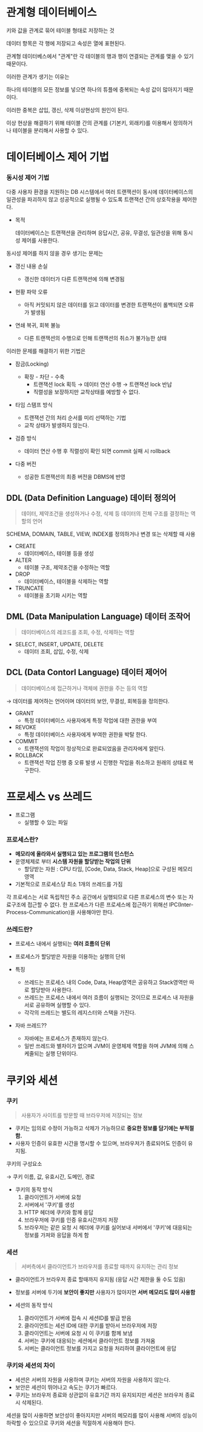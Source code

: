 # 관계형 데이터베이스

키와 값을 관계로 묶어 테이블 형태로 저장하는 것

데이터 항목은 각 행에 저장되고 속성은 열에 표현된다.

관계형 데이터베스에서 "관계"란 각 테이블의 행과 행이 연결되는 관계를 맺을 수 있기 때문이다.

이러한 관계가 생기는 이유는

하나의 테이블의 모든 정보를 넣으면 하나의 튜플에 중복되는 속성 값이 많아지기 때문이다.

이러한 중복은 삽입, 갱신, 삭제 이상현상의 원인이 된다.

이상 현상을 해결하기 위해 테이블 간의 관계를 (기본키, 외래키)를 이용해서 정의하거나 테이블을 분리해서 사용할 수 있다.

# 데이터베이스 제어 기법

### 동시성 제어 기법

다중 사용자 환경을 지원하는 DB 시스템에서
여러 트랜잭션이 동시에 데이터베이스의 일관성을 파괴하지 않고 성공적으로 실행될 수 있도록 트랜잭션 간의 상호작용을 제어한다.

- 목적

    데이터베이스는 트랜잭션을 관리하며 응답시간, 공유, 무결성, 일관성을 위해 동시성 제어를 사용한다.

동시성 제어를 하지 않을 경우 생기는 문제는

- 갱신 내용 손실
    - 갱신한 데이터가 다른 트랜잭션에 의해 변경됨

- 현황 파악 오류
    - 아직 커밋되지 않은 데이터를 읽고 데이터를 변경한 트랜잭션이 롤백되면 오류가 발생됨

- 연쇄 복귀, 회복 불능
    - 다른 트랜잭션의 수행으로 인해 트랜잭션의 취소가 불가능한 상태

이러한 문제를 해결하기 위한 기법은

- 잠금(Locking)
    - 확장 - 차단 - 수축
        - 트랜잭션 lock 획득 → 데이터 연산 수행 → 트랜잭션 lock 반납
        - 직렬성을 보장하지만 교착상태를 예방할 수 없다.

- 타임 스탬프 방식
    - 트랜잭션 간의 처리 순서를 미리 선택하는 기법
    - 교착 상태가 발생하지 않는다.

- 검증 방식
    - 데이터 연산 수행 후 직렬성이 확인 되면 commit 실패 시 rollback

- 다중 버전
    - 성공한 트랜잭션의 최종 버전을 DBMS에 반영

## DDL (Data Definition Language) 데이터 정의어

> 데이터, 제약조건을 생성하거나 수정, 삭제 등 데이터의 전체 구조를 결정하는 역할의 언어

SCHEMA, DOMAIN, TABLE, VIEW, INDEX를 정의하거나 변경 또는 삭제할 때 사용

- CREATE
    - 데이터베이스, 테이블 등을 생성
- ALTER
    - 테이블 구조, 제약조건을 수정하는 역할
- DROP
    - 데이터베이스, 테이블을 삭제하는 역할
- TRUNCATE
    - 테이블을 초기화 시키는 역할

## DML (Data Manipulation Language) 데이터 조작어

> 데이터베이스의 레코드를 조회, 수정, 삭제하는 역할

- SELECT, INSERT, UPDATE, DELETE
    - 데이터 조회, 삽입, 수정, 삭제

## DCL (Data Contorl Language) 데이터 제어어

> 데이터베이스에 접근하거나 객체에 권한을 주는 등의 역할

→ 데이터를 제어하는 언어이며 데이터의 보안, 무결성, 회복등을 정의한다.

- GRANT
    - 특정 데이터베이스 사용자에게 특정 작업에 대한 권한을 부여
- REVOKE
    - 특정 데이터베이스 사용자에게 부여한 권한을 박탈 한다.
- COMMIT
    - 트랜잭션의 작업이 정상적으로 완료되었음을 관리자에게 알린다.
- ROLLBACK
    - 트랜잭션 작업 진행 중 오류 발생 시 진행한 작업을 취소하고 원래의 상태로 복구한다.

# 프로세스 vs 쓰레드

- 프로그램
    - 실행할 수 있는 파일

### 프로세스란?

- **메모리에 올라와서 실행되고 있는 프로그램의 인스턴스**
- 운영체제로 부터 **시스템 자원을 할당받는 작업의 단위**
    - 할당받는 자원 : CPU 타임, [Code, Data, Stack, Heap]으로 구성된 메모리 영역
- 기본적으로 프로세스당 최소 1개의 쓰레드를 가짐

각 프로세스는 서로 독립적인 주소 공간에서 실행되므로 다른 프로세스의 변수 또는 자료구조에 접근할 수 없다. 한 프로세스가 다른 프로세스에 접근하기 위해선 IPC(Inter-Process-Communication)을 사용해야만 한다.

### 쓰레드란?

- 프로세스 내에서 실행되는 **여러 흐름의 단위**
- 프로세스가 할당받은 자원을 이용하는 실행의 단위

- 특징
    - 쓰레드는 프로세스 내의 Code, Data, Heap영역은 공유하고 Stack영역만 따로 할당받아 사용한다.
    - 쓰레드는 프로세스 내에서 여러 흐름이 실행되는 것이므로 프로세스 내 자원을 서로 공유하며 실행할 수 있다.
    - 각각의 쓰레드는 별도의 레지스터와 스택을 가진다.

- 자바 쓰레드??
    - 자바에는 프로세스가 존재하지 않는다.
    - 일반 쓰레드와 별차이가 없으며 JVM이 운영체제 역할을 하며 JVM에 의해 스케줄되는 실행 단위이다.

# 쿠키와 세션

### 쿠키

> 사용자가 사이트를 방문할 때 브라우저에 저장되는 정보

- 쿠키는 임의로 수정이 가능하고 삭제가 가능하므로 **중요한 정보를 담기에는 부적절함.**
- 사용자 인증이 유효한 시간을 명시할 수 있으며, 브라우저가 종료되어도 인증이 유지됨.

쿠키의 구성요소

→ 쿠키 이름, 값, 유효시간, 도메인, 경로

- 쿠키의 동작 방식
    1. 클라이언트가 서버에 요청
    2. 서버에서 '쿠키'를 생성
    3. HTTP 헤더에 쿠키와 함께 응답
    4. 브라우저에 쿠키를 인증 유효시간까지 저장
    5. 브라우저는 같은 요청 시 헤더에 쿠키를 실어보내 서버에서 '쿠키'에 대응되는 정보를 가져와 응답을 하게 함

### 세션

> 서버측에서 클라이언트가 브라우저를 종료할 때까지 유지하는 관리 정보

- 클라이언트가 브라우저 종료 할때까지 유지됨 (응답 시간 제한을 둘 수도 있음)
- 정보를 서버에 두기에 **보안이 좋지만** 사용자가 많아지면 **서버 메모리도 많이 사용함**

- 세션의 동작 방식
    1. 클라이언트가 서버에 접속 시 세션ID를 발급 받음
    2. 클라이언트는 세션 ID에 대한 쿠키를 받아서 브라우저에 저장
    3. 클라이언트는 서버에 요청 시 이 쿠키를 함께 보냄
    4. 서버는 쿠키에 대응되는 세션에서 클라이언트 정보를 가져옴
    5. 서버는 클라이언트 정보를 가지고 요청을 처리하여 클라이언트에 응답

### 쿠키와 세션의 차이

- 세션은 서버의 자원을 사용하며 쿠키는 서버의 자원을 사용하지 않는다.
- 보안은 세션이 뛰어나고 속도는 쿠기가 빠르다.
- 쿠키는 브라우저 종료와 상관없이 유효기간 까지 유지되지만 세션은 브라우저 종료 시 삭제된다.

세션을 많이 사용하면 보안성이 좋아지지만 서버의 메모리를 많이 사용해 서버의 성능이 하락할 수 있으므로 쿠키와 세션을 적절하게 사용해야 한다.
